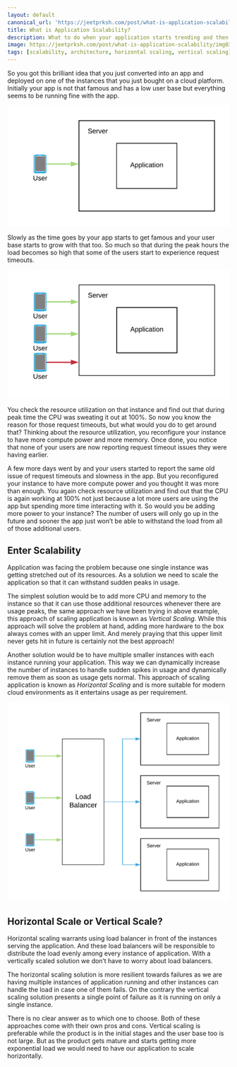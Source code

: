```yaml
---
layout: default
canonical_url: 'https://jeetprksh.com/post/what-is-application-scalability/'
title: What is Application Scalability?
description: What to do when your application starts trending and then drowning in a huge load?
image: https://jeetprksh.com/post/what-is-application-scalability/img03.png
tags: [scalability, architecture, horizontal scaling, vertical scaling]
---
```


So you got this brilliant idea that you just converted into an app and deployed on one of the instances that you just bought on a cloud platform. Initially your app is not that famous and has a low user base but everything seems to be running fine with the app.

![Smaller Load](./img01.png "Happy users")

Slowly as the time goes by your app starts to get famous and your user base starts to grow with that too. So much so that during the peak hours the load becomes so high that some of the users start to experience request timeouts.

![Greater Load](./img02.png "Small number of unhappy users")

You check the resource utilization on that instance and find out that during peak time the CPU was sweating it out at 100%. So now you know the reason for those request timeouts, but what would you do to get around that? Thinking about the resource utilization, you reconfigure your instance to have more compute power and more memory. Once done, you notice that none of your users are now reporting request timeout issues they were having earlier.

A few more days went by and your users started to report the same old issue of request timeouts and slowness in the app. But you reconfigured your instance to have more compute power and you thought it was more than enough. You again check resource utilization and find out that the CPU is again working at 100% not just because a lot more users are using the app but spending more time interacting with it. So would you be adding more power to your instance? The number of users will only go up in the future and sooner the app just won’t be able to withstand the load from all of those additional users.

## Enter Scalability

Application was facing the problem because one single instance was getting stretched out of its resources. As a solution we need to scale the application so that it can withstand sudden peaks in usage. 

The simplest solution would be to add more CPU and memory to the instance so that it can use those additional resources whenever there are usage peaks, the same approach we have been trying in above example, this approach of scaling application is known as *Vertical Scaling*. While this approach will solve the problem at hand, adding more hardware to the box always comes with an upper limit. And merely praying that this upper limit never gets hit in future is certainly not the best approach!

Another solution would be to have multiple smaller instances with each instance running your application. This way we can dynamically increase the number of instances to handle sudden spikes in usage and dynamically remove them as soon as usage gets normal. This approach of scaling application is known as *Horizontal Scaling* and is more suitable for modern cloud environments as it entertains usage as per requirement.

![Vertical Scaling](./img03.png "Load Balanced and Vertically Scaled Solution")


## Horizontal Scale or Vertical Scale?

Horizontal scaling warrants using load balancer in front of the instances serving the application. And these load balancers will be responsible to distribute the load evenly among every instance of application. With a vertically scaled solution we don’t have to worry about load balancers.

The horizontal scaling solution is more resilient towards failures as we are having multiple instances of application running and other instances can handle the load in case one of them fails. On the contrary the vertical scaling solution presents a single point of failure as it is running on only a single instance.

There is no clear answer as to which one to choose. Both of these approaches come with their own pros and cons. Vertical scaling is preferable while the product is in the initial stages and the user base too is not large. But as the product gets mature and starts getting more exponential load we would need to have our application to scale horizontally.